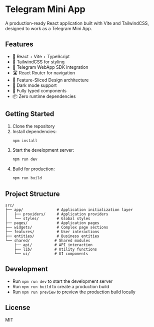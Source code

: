 # Telegram Mini App

A production-ready React application built with Vite and TailwindCSS, designed to work as a Telegram Mini App.

## Features

- 🚀 React + Vite + TypeScript
- 🎨 TailwindCSS for styling
- 📱 Telegram WebApp SDK integration
- 🛣️ React Router for navigation
- 🎯 Feature-Sliced Design architecture
- 🌙 Dark mode support
- 🔧 Fully typed components
- 📦 Zero runtime dependencies

## Getting Started

1. Clone the repository
2. Install dependencies:
   ```bash
   npm install
   ```
3. Start the development server:
   ```bash
   npm run dev
   ```
4. Build for production:
   ```bash
   npm run build
   ```

## Project Structure

```
src/
├── app/               # Application initialization layer
│   ├── providers/     # Application providers
│   └── styles/        # Global styles
├── pages/             # Application pages
├── widgets/           # Complex page sections
├── features/          # User interactions
├── entities/          # Business entities
└── shared/           # Shared modules
    ├── api/          # API interaction
    ├── lib/          # Utility functions
    └── ui/           # UI components
```

## Development

- Run `npm run dev` to start the development server
- Run `npm run build` to create a production build
- Run `npm run preview` to preview the production build locally

## License

MIT
